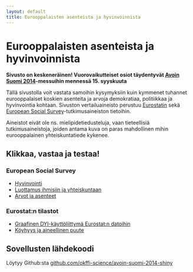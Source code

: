 ```yaml
---
layout: default
title: Eurooppalaisten asenteista ja hyvinvoinnista
---
```



# Eurooppalaisten asenteista ja hyvinvoinnista

**Sivusto on keskeneräinen! Vuorovaikutteiset osiot täydentyvät [Avoin Suomi 2014](http://avoinsuomi2014.fi/)-messuihin mennessä 15. syyskuuta**

Tällä sivustolla voit vastata samoihin kysymyksiin kuin kymmenet tuhannet eurooppalaiset koskien asenteita ja arvoja demokratiaa, politiikkaa ja hyvinvointia kohtaan. Sivuston vertailuaineisto perustuu [Eurostatin](http://epp.eurostat.ec.europa.eu/portal/page/portal/eurostat/home) sekä [European Social Survey](http://www.europeansocialsurvey.org/)-tutkimusaineiston tietoihin.

Aineistot eivät ole ns. mielipidetiedusteluja, vaan tieteellisiä tutkimusaineistoja, joiden antama kuva on paras mahdollinen mihin eurooppalainen yhteiskuntatiede kykenee.



## Klikkaa, vastaa ja testaa!

### European Social Survey

- [Hyvinvointi](https://muuankarski.shinyapps.io/avoin-suomi-2014-shiny/ess_hyvinvointi.Rmd)
- [Luottamus ihmisiin ja yhteiskuntaan](https://muuankarski.shinyapps.io/avoin-suomi-2014-shiny/ess_luottamus.Rmd)
- [Arvot ja asenteet](https://muuankarski.shinyapps.io/avoin-suomi-2014-shiny/ess_arvot.Rmd)

### Eurostat:n tilastot

- [Graafinen DYI-käyttöliittymä Eurostat:n datoihin](https://muuankarski.shinyapps.io/avoin-suomi-2014-shiny/eurostat_alueet.Rmd)
- [Köyhyys ja aineellinen puute](https://muuankarski.shinyapps.io/avoin-suomi-2014-shiny/eurostat_koyhyys.Rmd)


## Sovellusten lähdekoodi

Löytyy Github:sta [github.com/okffi-science/avoin-suomi-2014-shiny](https://github.com/okffi-science/avoin-suomi-2014-shiny)


<!--

- [Aluiden taloudellinen kehitys](https://muuankarski.shinyapps.io/avoin-suomi-2014-shiny/eurostat_alueet.Rmd)

### Maatason indikaattoreita sosiaalipolitiikasta ja hyvinvoinnista

Tällä härvelillä voit laskea korrelaatioita sekä piirtää aikasarjoja ja karttoja yli tuhannesta (1000) [Quality of Government](http://www.qog.pol.gu.se/)-instituutin *avoimesta* [Social Policy](http://www.qog.pol.gu.se/data/datadownloads/qogsocialpolicydata/)-datasta löytyvästä indikaattorista.

- [Correlation gadget on Quality of Govenment data - Social Policy data](http://glimmer.rstudio.com/muuankarski/QogSocPol/)


***


![](qr/qrcode.png)

-->